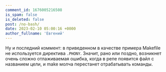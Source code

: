 ```yaml
---
comment_id: 1676005216508
is_spam: false
is_deleted: false
post: /no-bash/
date: 2023-02-10 05:00:16 +0000
author_fullname: 'Евгений'
---
```


Ну и последний коммент: в приведенном в качестве примера Makefile не используется директива `.PHONY`. Значит, рано или поздно, возникнет очень сложно отлаживаемая ошибка, когда в репе появится файл с названием цели, и make молча перестанет отрабатывать команды.
